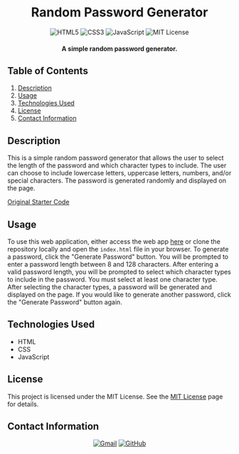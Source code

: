 <h1 align="center">
  Random Password Generator
</h1>

<p align="center">
    <img src="https://img.shields.io/badge/HTML5-E34F26.svg?style=for-the-badge&logo=HTML5&logoColor=white" alt="HTML5">
    <img src="https://img.shields.io/badge/CSS3-1572B6.svg?style=for-the-badge&logo=CSS3&logoColor=white" alt="CSS3">
    <img src="https://img.shields.io/badge/JavaScript-F7DF1E.svg?style=for-the-badge&logo=JavaScript&logoColor=black" alt="JavaScript">
    <img src="https://img.shields.io/badge/License-MIT-blue.svg?style=for-the-badge" alt="MIT License">
</p>

<h4 align="center">A simple random password generator.</h4>

## Table of Contents
1. [Description](#description)
2. [Usage](#usage)
3. [Technologies Used](#technologies-used)
4. [License](#license)
5. [Contact Information](#contact-information)

## Description
This is a simple random password generator that allows the user to select the length of the password and which character types to include. The user can choose to include lowercase letters, uppercase letters, numbers, and/or special characters. The password is generated randomly and displayed on the page.

[Original Starter Code](https://github.com/coding-boot-camp/friendly-parakeet.git)

## Usage
To use this web application, either access the web app [here](https://example.com) or clone the repository locally and open the `index.html` file in your browser. To generate a password, click the "Generate Password" button. You will be prompted to enter a password length between 8 and 128 characters. After entering a valid password length, you will be prompted to select which character types to include in the password. You must select at least one character type. After selecting the character types, a password will be generated and displayed on the page. If you would like to generate another password, click the "Generate Password" button again.

## Technologies Used
- HTML
- CSS
- JavaScript

## License
This project is licensed under the MIT License. See the [MIT License](https://opensource.org/licenses/mit/) page for details.

## Contact Information
<p align="center">
    <a href="mailto:cwchilvers@gmail.com"><img src="https://img.shields.io/badge/Gmail-D14836?style=for-the-badge&logo=gmail&logoColor=white" alt="Gmail"></a>
    <a href="https://github.com/cwchilvers"><img src="https://img.shields.io/badge/GitHub-181717.svg?style=for-the-badge&logo=GitHub&logoColor=white" alt="GitHub"></a>
</p>
